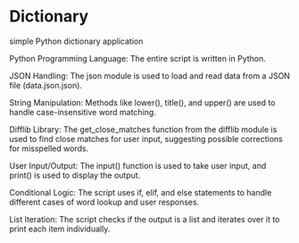 # Dictionary
simple Python dictionary application

Python Programming Language: The entire script is written in Python.

JSON Handling: The json module is used to load and read data from a JSON file (data.json.json).

String Manipulation: Methods like lower(), title(), and upper() are used to handle case-insensitive word matching.

Difflib Library: The get_close_matches function from the difflib module is used to find close matches for user input, suggesting possible corrections for misspelled words.

User Input/Output: The input() function is used to take user input, and print() is used to display the output.

Conditional Logic: The script uses if, elif, and else statements to handle different cases of word lookup and user responses.

List Iteration: The script checks if the output is a list and iterates over it to print each item individually.
